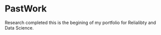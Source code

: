 # PastWork
Research completed
this is the begining of my portfolio for Relialibty and Data Science.

